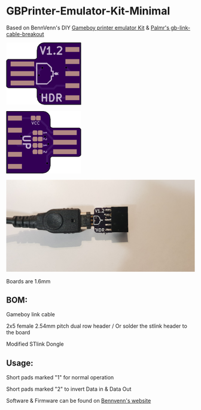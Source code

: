 # GBPrinter-Emulator-Kit-Minimal

Based on BennVenn's DIY [Gameboy printer emulator Kit](https://bennvenn.myshopify.com/products/gameboy-printer-emulator-kit) & [Palmr's gb-link-cable-breakout](https://github.com/Palmr/gb-link-cable)
 
 
 ![Front](Front.png)
 
 ![Back](Back.png)
 
 ![Board](photo.jpg)
 

Boards are 1.6mm

## BOM:

Gameboy link cable

2x5 female 2.54mm pitch dual row header / Or solder the stlink header to the board

Modified STlink Dongle

## Usage:

Short pads marked "1" for normal operation

Short pads marked "2" to invert Data in & Data Out

Software & Firmware can be found on [Bennvenn's website](https://bennvenn.myshopify.com/products/gameboy-printer-emulator-kit)
